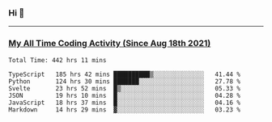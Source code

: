 ### Hi 🙂

---

### <a href="https://wakatime.com/@Eroxl">My All Time Coding Activity (Since Aug 18th 2021)</a>
<!--START_SECTION:waka-->

```text
Total Time: 442 hrs 11 mins

TypeScript   185 hrs 42 mins ██████████▒░░░░░░░░░░░░░░   41.44 %
Python       124 hrs 30 mins ███████░░░░░░░░░░░░░░░░░░   27.78 %
Svelte       23 hrs 52 mins  █▒░░░░░░░░░░░░░░░░░░░░░░░   05.33 %
JSON         19 hrs 10 mins  █░░░░░░░░░░░░░░░░░░░░░░░░   04.28 %
JavaScript   18 hrs 37 mins  █░░░░░░░░░░░░░░░░░░░░░░░░   04.16 %
Markdown     14 hrs 29 mins  ▓░░░░░░░░░░░░░░░░░░░░░░░░   03.23 %
```

<!--END_SECTION:waka-->
